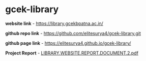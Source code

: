 # gcek-library

<b>website link</b> - https://library.gcekbpatna.ac.in/

<b>github repo link</b> - https://github.com/elitesurya4/gcek-library.git

<b>github page link</b> - https://elitesurya4.github.io/gcek-library/

<b>Project Report</b> - [LIBRARY.WEBSITE.REPORT.DOCUMENT.2.pdf](https://github.com/elitesurya4/gcek-library/files/10293152/LIBRARY.WEBSITE.REPORT.DOCUMENT.2.pdf)

